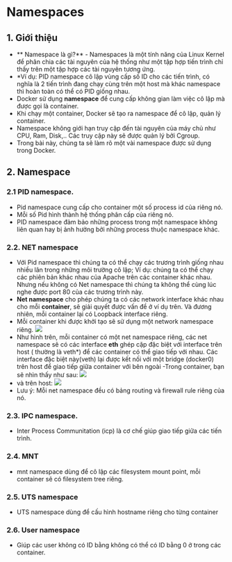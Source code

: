 # Namespaces
## 1. Giới thiệu
- ** Namespace là gì?** - Namespaces là một tính năng của Linux Kernel để phân chia các tài nguyên của hệ thống như một tập hợp tiến trình chỉ thấy trên một tập hợp các tài nguyên tương ứng.
- *Ví dụ: PID namespace cô lập vùng cấp số ID cho các tiến trình, có nghĩa là 2 tiến trình đang chạy cùng trên một host mà khác namespace thì hoàn toàn có thể có PID giống nhau.
- Docker sử dụng **namespace** để cung cấp không gian làm việc cô lập mà được gọi là container. 
- Khi chạy một container, Docker sẽ tạo ra namespace để cô lập, quản lý container.
- Namespace không giới hạn truy cập đến tài nguyên của máy chủ như CPU, Ram, Disk,..  Các truy cập này sẽ được quản lý bởi Cgroup. 
- Trong bài này, chúng ta sẽ làm rõ một vài namespace được sử dụng trong Docker.
## 2. Namespace
### 2.1 PID namespace.
- Pid namespace cung cấp cho container một số process id của riêng nó.
- Mỗi số Pid hình thành hệ thống phân cấp của riêng nó. 
- PID namespace đảm bảo những process trong một namespace không liên quan hay bị ảnh hưởng bởi những process thuộc namespace khác.
### 2.2. NET namespace
- Với Pid namespace thì chúng ta có thể chạy các trương trình giống nhau nhiều lân trong những môi trường cô lập; Ví dụ: chúng ta có thể chạy các phiên bản khác nhau của Apache trên các container khác nhau. Nhưng nếu không có Net namespace thì chúng ta không thể cùng lúc nghe được port 80 của các trương trình này.
- **Net namespace** cho phép chúng ta có các network interface khác nhau cho mỗi **container**, sẽ giải quyết được vấn đề ở ví dụ trên. Và đương nhiên, mỗi container lại có Loopback interface riêng.
- Mỗi container khi được khởi tạo sẽ sử dụng một network namespace riêng.
![](http://i.imgur.com/p3EYSGL.png)
- Như hình trên, mỗi container có một net namespace riêng, các net namespace sẽ có các interface **eth** ghép cặp đặc biệt với  interface trên host ( thường là veth*) để các container có thể giao tiếp với nhau. Các interface đặc biệt này(veth) lại được kết nối với một bridge (docker0) trên host để giao tiếp giữa container với bên ngoài
-Trong container, bạn sẽ nhìn thấy như sau:
![](http://i.imgur.com/Fvr8NM1.png)
- và trên host:
![](http://i.imgur.com/2WsIHz9.png)
- Lưu ý: Mỗi net namespace đều có bảng routing và firewall rule riêng của nó.
### 2.3. IPC namespace.
- Inter Process Communitation (icp) là cơ chế giúp giao tiếp giữa các tiến trình.
### 2.4. MNT 
- mnt namespace dùng để cô lập các filesystem mount point, mỗi container sẽ có filesystem tree riêng.
### 2.5. UTS namespace
- UTS namespace dùng để cấu hình hostname riêng cho từng container
### 2.6. User namespace
- Giúp các user không có ID bằng không có thể có ID bằng 0 ở trong các container.
